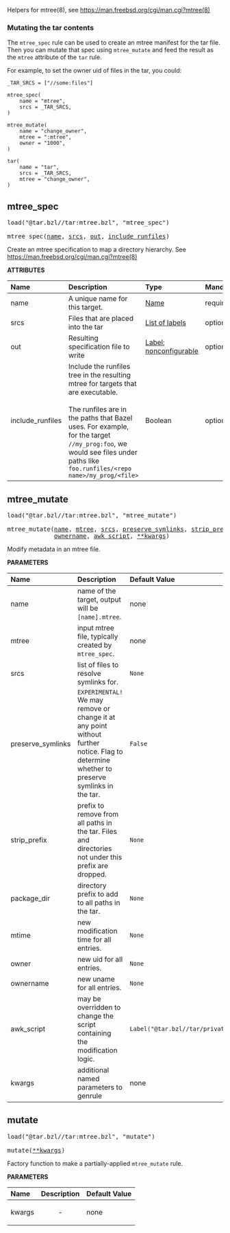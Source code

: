 <!-- Generated with Stardoc: http://skydoc.bazel.build -->

Helpers for mtree(8), see https://man.freebsd.org/cgi/man.cgi?mtree(8)

### Mutating the tar contents

The `mtree_spec` rule can be used to create an mtree manifest for the tar file.
Then you can mutate that spec using `mtree_mutate` and feed the result
as the `mtree` attribute of the `tar` rule.

For example, to set the owner uid of files in the tar, you could:

```starlark
_TAR_SRCS = ["//some:files"]

mtree_spec(
    name = "mtree",
    srcs = _TAR_SRCS,
)

mtree_mutate(
    name = "change_owner",
    mtree = ":mtree",
    owner = "1000",
)

tar(
    name = "tar",
    srcs = _TAR_SRCS,
    mtree = "change_owner",
)
```

<a id="mtree_spec"></a>

## mtree_spec

<pre>
load("@tar.bzl//tar:mtree.bzl", "mtree_spec")

mtree_spec(<a href="#mtree_spec-name">name</a>, <a href="#mtree_spec-srcs">srcs</a>, <a href="#mtree_spec-out">out</a>, <a href="#mtree_spec-include_runfiles">include_runfiles</a>)
</pre>

Create an mtree specification to map a directory hierarchy. See https://man.freebsd.org/cgi/man.cgi?mtree(8)

**ATTRIBUTES**


| Name  | Description | Type | Mandatory | Default |
| :------------- | :------------- | :------------- | :------------- | :------------- |
| <a id="mtree_spec-name"></a>name |  A unique name for this target.   | <a href="https://bazel.build/concepts/labels#target-names">Name</a> | required |  |
| <a id="mtree_spec-srcs"></a>srcs |  Files that are placed into the tar   | <a href="https://bazel.build/concepts/labels">List of labels</a> | optional |  `[]`  |
| <a id="mtree_spec-out"></a>out |  Resulting specification file to write   | <a href="https://bazel.build/concepts/labels">Label</a>; <a href="https://bazel.build/reference/be/common-definitions#configurable-attributes">nonconfigurable</a> | optional |  `None`  |
| <a id="mtree_spec-include_runfiles"></a>include_runfiles |  Include the runfiles tree in the resulting mtree for targets that are executable.<br><br>The runfiles are in the paths that Bazel uses. For example, for the target `//my_prog:foo`, we would see files under paths like `foo.runfiles/<repo name>/my_prog/<file>`   | Boolean | optional |  `True`  |


<a id="mtree_mutate"></a>

## mtree_mutate

<pre>
load("@tar.bzl//tar:mtree.bzl", "mtree_mutate")

mtree_mutate(<a href="#mtree_mutate-name">name</a>, <a href="#mtree_mutate-mtree">mtree</a>, <a href="#mtree_mutate-srcs">srcs</a>, <a href="#mtree_mutate-preserve_symlinks">preserve_symlinks</a>, <a href="#mtree_mutate-strip_prefix">strip_prefix</a>, <a href="#mtree_mutate-package_dir">package_dir</a>, <a href="#mtree_mutate-mtime">mtime</a>, <a href="#mtree_mutate-owner">owner</a>,
             <a href="#mtree_mutate-ownername">ownername</a>, <a href="#mtree_mutate-awk_script">awk_script</a>, <a href="#mtree_mutate-kwargs">**kwargs</a>)
</pre>

Modify metadata in an mtree file.

**PARAMETERS**


| Name  | Description | Default Value |
| :------------- | :------------- | :------------- |
| <a id="mtree_mutate-name"></a>name |  name of the target, output will be `[name].mtree`.   |  none |
| <a id="mtree_mutate-mtree"></a>mtree |  input mtree file, typically created by `mtree_spec`.   |  none |
| <a id="mtree_mutate-srcs"></a>srcs |  list of files to resolve symlinks for.   |  `None` |
| <a id="mtree_mutate-preserve_symlinks"></a>preserve_symlinks |  `EXPERIMENTAL!` We may remove or change it at any point without further notice. Flag to determine whether to preserve symlinks in the tar.   |  `False` |
| <a id="mtree_mutate-strip_prefix"></a>strip_prefix |  prefix to remove from all paths in the tar. Files and directories not under this prefix are dropped.   |  `None` |
| <a id="mtree_mutate-package_dir"></a>package_dir |  directory prefix to add to all paths in the tar.   |  `None` |
| <a id="mtree_mutate-mtime"></a>mtime |  new modification time for all entries.   |  `None` |
| <a id="mtree_mutate-owner"></a>owner |  new uid for all entries.   |  `None` |
| <a id="mtree_mutate-ownername"></a>ownername |  new uname for all entries.   |  `None` |
| <a id="mtree_mutate-awk_script"></a>awk_script |  may be overridden to change the script containing the modification logic.   |  `Label("@tar.bzl//tar/private:modify_mtree.awk")` |
| <a id="mtree_mutate-kwargs"></a>kwargs |  additional named parameters to genrule   |  none |


<a id="mutate"></a>

## mutate

<pre>
load("@tar.bzl//tar:mtree.bzl", "mutate")

mutate(<a href="#mutate-kwargs">**kwargs</a>)
</pre>

Factory function to make a partially-applied `mtree_mutate` rule.

**PARAMETERS**


| Name  | Description | Default Value |
| :------------- | :------------- | :------------- |
| <a id="mutate-kwargs"></a>kwargs |  <p align="center"> - </p>   |  none |


